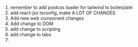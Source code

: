 1. remember to add postcss loader for tailwind to boilerplate
2. add react-jsx tsconfig, make A LOT OF CHANGES
3. Add new web component changes
4. Add change to DOM
5. add change to scripting
6. add change to tabs
7.
